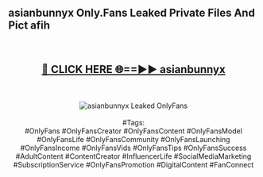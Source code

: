 <h2>asianbunnyx Only.Fans Leaked Private Files And Pict afih</h2>
<br>
<div align="center">
<h2><a href="https://mediafiles.top/asianbunnyx" rel="nofollow">🔴 CLICK HERE 🌐==►► asianbunnyx</a></h2>
<br>
<br>
<a href="https://mediafiles.top/asianbunnyx" rel="nofollow" data-target="animated-image.originalLink"><img src="https://i.ibb.co.com/WyWwxjT/player-gif2.gif" alt="asianbunnyx Leaked OnlyFans" style="max-width: 100%; display: inline-block;" data-target="animated-image.originalImage"></a>
<br><br>
#Tags:
<br>
#OnlyFans #OnlyFansCreator #OnlyFansContent #OnlyFansModel #OnlyFansLife #OnlyFansCommunity #OnlyFansLaunching #OnlyFansIncome #OnlyFansVids #OnlyFansTips #OnlyFansSuccess #AdultContent #ContentCreator #InfluencerLife #SocialMediaMarketing #SubscriptionService #OnlyFansPromotion #DigitalContent #FanConnect
</div>
<br>